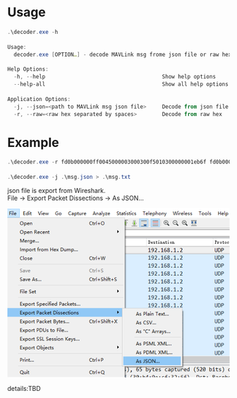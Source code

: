 # Usage  

``` powershell
.\decoder.exe -h

Usage:
  decoder.exe [OPTION…] - decode MAVLink msg frome json file or raw hex data

Help Options:
  -h, --help                                     Show help options
  --help-all                                     Show all help options

Application Options:
  -j, --json=<path to MAVLink msg json file>     Decode from json file
  -r, --raw=<raw hex separated by spaces>        Decode from raw hex
```
# Example  

``` powershell
.\decoder.exe -r fd0b000000ff0045000003000300f5010300000001eb6f fd0b000002ff0045000003000300f50103000000013496 fd0900000fff00000000000000000608c00403db85

.\decoder.exe -j .\msg.json > .\msg.txt
```

json file is export from Wireshark.  
File -> Export Packet Dissections -> As JSON...

![Export Packet Dissections](https://raw.githubusercontent.com/luozongtong123/ardusub_api/master/doc/img/export_packet_dissections.png)

details:TBD
